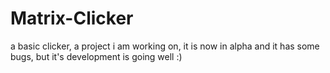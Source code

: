 # Matrix-Clicker
a basic clicker, a project i am working on, it is now in alpha and it has some bugs, but it's development is going well :)
